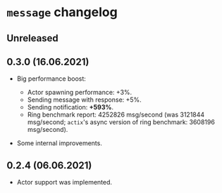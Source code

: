 # `message` changelog

## Unreleased

## 0.3.0 (16.06.2021)

- Big performance boost:
  - Actor spawning performance: +3%.
  - Sending message with response: +5%.
  - Sending notification: **+593%**.
  - Ring benchmark report: 4252826 msg/second (was 3121844 msg/second; `actix`'s
    async version of ring benchmark: 3608196 msg/second).

- Some internal improvements.

## 0.2.4 (06.06.2021)

- Actor support was implemented.
